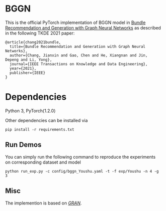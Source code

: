 # BGGN

This is the official PyTorch implementation of BGGN model in [Bundle Recommendation and Generation with Graph Neural Networks](https://ieeexplore.ieee.org/document/9546546) as described in the following TKDE 2021 paper:

```
@article{chang2021bundle,
  title={Bundle Recommendation and Generation with Graph Neural Networks},
  author={Chang, Jianxin and Gao, Chen and He, Xiangnan and Jin, Depeng and Li, Yong},
  journal={IEEE Transactions on Knowledge and Data Engineering},
  year={2021},
  publisher={IEEE}
}
```

# Dependencies
Python 3, PyTorch(1.2.0)

Other dependencies can be installed via 

```
pip install -r requirements.txt
```

## Run Demos
You can simply run the following command to reproduce the experiments on corresponding dataset and model

```
python run_exp.py -c config/bggn_Youshu.yaml -t -f exp/Youshu -n 4 -g 3
```

## Misc

The implemention is based on *[GRAN](https://github.com/lrjconan/GRAN)*.
